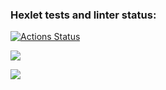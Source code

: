 ### Hexlet tests and linter status:
[![Actions Status](https://github.com/cool102/java-project-78/workflows/hexlet-check/badge.svg)](https://github.com/cool102/java-project-78/actions)

<a href="https://codeclimate.com/github/cool102/java-project-78/maintainability"><img src="https://api.codeclimate.com/v1/badges/e406919ef04c54887e13/maintainability" /></a>


<a href="https://codeclimate.com/github/cool102/java-project-78/test_coverage"><img src="https://api.codeclimate.com/v1/badges/e406919ef04c54887e13/test_coverage" /></a>